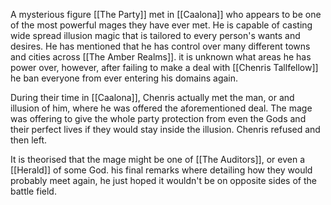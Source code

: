 A mysterious figure [[The Party]] met in [[Caalona]] who appears to be one of the most powerful mages they have ever met. He is capable of casting wide spread illusion magic that is tailored to every person's wants and desires. He has mentioned that he has control over many different towns and cities across [[The Amber Realms]]. it is unknown what areas he has power over, however, after failing to make a deal with [[Chenris Tallfellow]] he ban everyone from ever entering his domains again. 

During their time in [[Caalona]], Chenris actually met the man, or and illusion of him, where he was offered the aforementioned deal. The mage was offering to give the whole party protection from even the Gods and their perfect lives if they would stay inside the illusion. Chenris refused and then left. 

It is theorised that the mage might be one of [[The Auditors]], or even a [[Herald]] of some God. his final remarks where detailing how they would probably meet again, he just hoped it wouldn't be on opposite sides of the battle field. 
